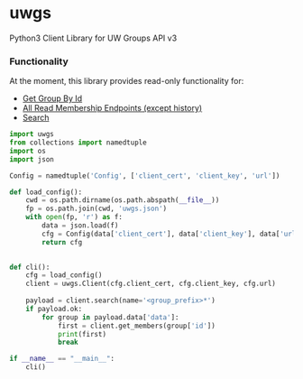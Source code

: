 # uwgs
Python3 Client Library for UW Groups API v3

### Functionality
At the moment, this library provides read-only functionality for:
- [Get Group By Id](https://iam-tools.u.washington.edu/apis/gws/#/Groups/getGroup)
- [All Read Membership Endpoints (except history)](https://iam-tools.u.washington.edu/apis/gws/#/Membership)
- [Search](https://iam-tools.u.washington.edu/apis/gws/#/Searches/get_search)

```python
import uwgs
from collections import namedtuple
import os
import json

Config = namedtuple('Config', ['client_cert', 'client_key', 'url'])

def load_config():
    cwd = os.path.dirname(os.path.abspath(__file__))
    fp = os.path.join(cwd, 'uwgs.json')
    with open(fp, 'r') as f:
        data = json.load(f)
        cfg = Config(data['client_cert'], data['client_key'], data['url'])
        return cfg
    

def cli():
    cfg = load_config()
    client = uwgs.Client(cfg.client_cert, cfg.client_key, cfg.url)
    
    payload = client.search(name='<group_prefix>*')
    if payload.ok:
        for group in payload.data['data']:
            first = client.get_members(group['id'])
            print(first)
            break

if __name__ == "__main__":
    cli()
```